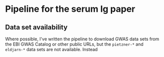# Pipeline for the serum Ig paper

## Data set availability

Where possible, I've written the pipeline to download GWAS data sets from the EBI GWAS Catalog or other public URLs, but the `pietzner-*` and `eldjarn-*` data sets are not available. Instead
